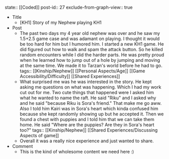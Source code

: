 state:: [[Coded]]
post-id:: 27
exclude-from-graph-view:: true

- Title
  - [KH1] Story of my Nephew playing KH1
- Post
  - The past two days my 4 year old nephew was over and he saw my 1.5+2.5 game case and was adamant on playing. I thought it would be too hard for him but I humored him. I started a new KH1 game. He did figured out how to walk and spam the attack button. So he killed random encounters while I did the harder parts. He was pretty proud when he learned how to jump out of a hole by jumping and moving at the same time. We made it to Tarzan's world before he had to go.
    tags:: [[Kinship/Nephew]] [[Personal Aspects/Age]] [[Game Accessibility/Difficulty]] [[Shared Experiences]]
  - What surprised me was he was interested in the story. He kept asking me questions on what was happening. Which I had my work cut out for me. Two cute things that happened were I asked him what he wanted to name the raft. He said "Riku" and I asked why and he said "because Riku is Sora's friend." That make me go aww. Also I told him Kairi was in Sora's heart which kinda confused him because she kept randomly showing up but he accepted it. Then we found a chest with puppies and I told him that we can take them home. He said "Where are the puppies? Are they in Sora's heart too?"
    tags:: [[Kinship/Nephew]] [[Shared Experiences/Discussing Aspects of game]]
  - Overall it was a really nice experience and just wanted to share.
- Comment
  - This is the kind of wholesome content we need here :)
